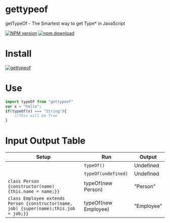 # gettypeof
getTypeOf - The Smartest way to get Type* in JavaScript

[![NPM version][npm-image]][npm-url]
[![npm download][download-image]][download-url]

[npm-image]: http://img.shields.io/npm/v/gettypeof.svg?style=flat-square
[npm-url]: https://npmjs.org/package/gettypeof
[download-image]: https://img.shields.io/npm/dm/gettypeof.svg?style=flat-square
[download-url]: https://npmjs.org/package/gettypeof

# Install

[![gettypeof](https://nodei.co/npm/gettypeof.png?downloads=true)](https://npmjs.org/package/gettypeof)

# Use
```js
import typeOf from "gettypeof"
var x = "hello";
if(typeOf(x) === "String"){
    //This will be True
}
```
# Input Output Table
| Setup | Run | Output |
| --- | --- | --- |
|  | `typeOf()` | Undefined |
|  | `typeOf(undefined)` | Undefined |
| `class Person {constructor(name) {this.name = name;}}`| typeOf(new Person)| "Person" |
| `class Employee extends Person {constructor(name, job) {super(name);this.job = job;}}`| typeOf(new Employee)| "Employee" |